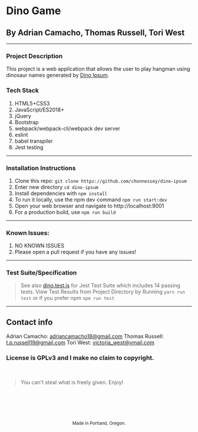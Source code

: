 # Dino Game
## By Adrian Camacho, Thomas Russell, Tori West

---

### Project Description

This project is a web application that allows the user to play hangman using dinosaur names generated by [Dino Ipsum](https://dinoipsum.herokuapp.com/#res).

### Tech Stack
1. HTML5+CSS3
2. JavaScript/ES2018+
3. jQuery
4. Bootstrap
5. webpack/webpack-cli/webpack dev server
6. eslint
7. babel transpiler
8. Jest testing
---

### Installation Instructions
1. Clone this repo: `git clone https://github.com/chonnessey/dino-ipsum`
2. Enter new directory `cd dino-ipsum`
3. Install dependencies with `npm install`
4. To run it locally, use the npm dev command `npm run start:dev`
5. Open your web browser and navigate to http://localhost:9001
6. For a production build, use `npm run build`
---
### Known Issues:
1. NO KNOWN ISSUES
2. Please open a pull request if you have any issues!
---
### Test Suite/Specification

> See also [dino.test.js](https://github.com/chonnessey/dino-ipsum/tree/main/__tests__) for Jest Test Suite which includes 14 passing tests. View Test Results from Project Directory by Running `yarn run test` or if you prefer npm `npm run test`

---
## Contact info

Adrian Camacho: <adriancamacho18@gmail.com>
Thomas Russell: <t.p.russell19@gmail.com>
Tori West: <victoria_west@ymail.com>

### License is GPLv3 and I make no claim to copyright. 
<br />

> You can't steal what is freely given. Enjoy!

<br />
<br />
<br />
<br />
<p align="center">
  <small>Made in Portland, Oregon. </small>
</p>